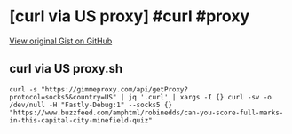 # [curl via US proxy] #curl #proxy

[View original Gist on GitHub](https://gist.github.com/Integralist/3829b02d798a7668d662cdf54ec74d2a)

## curl via US proxy.sh

```shell
curl -s "https://gimmeproxy.com/api/getProxy?protocol=socks5&country=US" | jq '.curl' | xargs -I {} curl -sv -o /dev/null -H "Fastly-Debug:1" --socks5 {} "https://www.buzzfeed.com/amphtml/robinedds/can-you-score-full-marks-in-this-capital-city-minefield-quiz"
```

